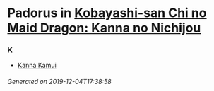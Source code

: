 # Padorus in [Kobayashi-san Chi no Maid Dragon: Kanna no Nichijou](https://myanimelist.net/manga/102811/Kobayashi-san_Chi_no_Maid_Dragon__Kanna_no_Nichijou)

### K
* [Kanna Kamui](https://github.com/shadow578/Project-Padoru/blob/master/table-of-contents/characters/KannaKamui.md)

###### Generated on 2019-12-04T17:38:58
